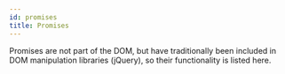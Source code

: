 ```yaml
---
id: promises
title: Promises
---
```


Promises are not part of the DOM, but have traditionally been included in DOM manipulation libraries (jQuery), so their functionality is listed here.
